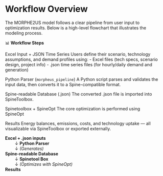 # Workflow Overview

The MORPHE2US model follows a clear pipeline from user input to optimization results. Below is a high-level flowchart that illustrates the modeling process.

📊 **Workflow Steps**

Excel Input + JSON Time Series
Users define their scenario, technology assumptions, and demand profiles using:
    - Excel files (tech specs, scenario design, project info)
    - .json time series files (for hourly/daily demand and generation)

Python Parser (`morpheus_pipeline`)
A Python script parses and validates the input data, then converts it to a Spine-compatible format.

Spine-readable Database (.json)
The converted .json file is imported into SpineToolbox.

Spinetoolbox + SpineOpt
The core optimization is performed using SpineOpt

Results
Energy balances, emissions, costs, and technology uptake —
all visualizable via SpineToolbox or exported externally.


<p align="center">

<b>Excel + .json inputs</b>  
&nbsp; &nbsp; &nbsp; &nbsp; ↓
<b>Python Parser</b>  
&nbsp; &nbsp; &nbsp; &nbsp; ↓ <i>(Generates)</i>  
<b>Spine-readable Database</b>  
&nbsp; &nbsp; &nbsp; &nbsp; ↓ 
<b>Spinetool Box</b>  
&nbsp; &nbsp; &nbsp; &nbsp; ↓ <i>(Optimizes with SpineOpt)</i>  
<b>Results</b>

</p>

